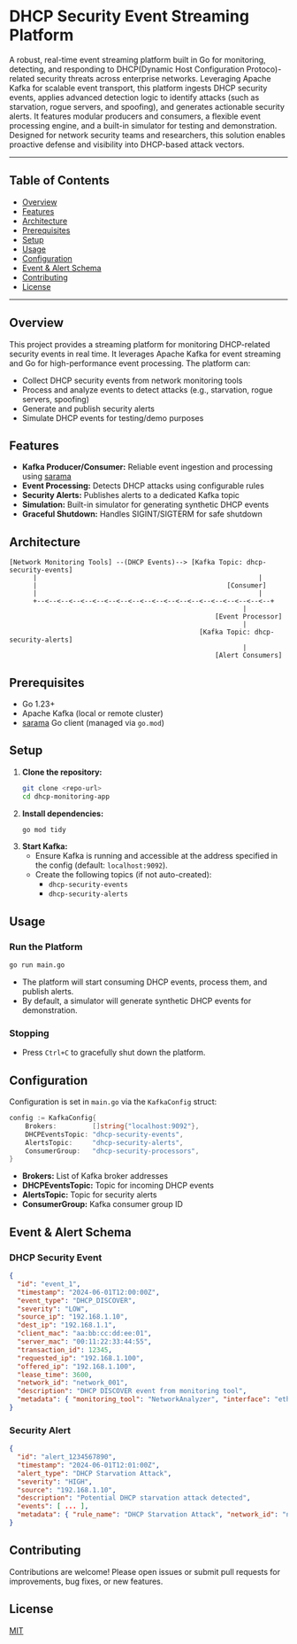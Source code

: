 # DHCP Security Event Streaming Platform

A robust, real-time event streaming platform built in Go for monitoring, detecting, and responding to DHCP(Dynamic Host Configuration Protoco)-related security threats across enterprise networks. Leveraging Apache Kafka for scalable event transport, this platform ingests DHCP security events, applies advanced detection logic to identify attacks (such as starvation, rogue servers, and spoofing), and generates actionable security alerts. It features modular producers and consumers, a flexible event processing engine, and a built-in simulator for testing and demonstration. Designed for network security teams and researchers, this solution enables proactive defense and visibility into DHCP-based attack vectors.

---

## Table of Contents
- [Overview](#overview)
- [Features](#features)
- [Architecture](#architecture)
- [Prerequisites](#prerequisites)
- [Setup](#setup)
- [Usage](#usage)
- [Configuration](#configuration)
- [Event & Alert Schema](#event--alert-schema)
- [Contributing](#contributing)
- [License](#license)

---

## Overview
This project provides a streaming platform for monitoring DHCP-related security events in real time. It leverages Apache Kafka for event streaming and Go for high-performance event processing. The platform can:
- Collect DHCP security events from network monitoring tools
- Process and analyze events to detect attacks (e.g., starvation, rogue servers, spoofing)
- Generate and publish security alerts
- Simulate DHCP events for testing/demo purposes

## Features
- **Kafka Producer/Consumer:** Reliable event ingestion and processing using [sarama](https://github.com/Shopify/sarama)
- **Event Processing:** Detects DHCP attacks using configurable rules
- **Security Alerts:** Publishes alerts to a dedicated Kafka topic
- **Simulation:** Built-in simulator for generating synthetic DHCP events
- **Graceful Shutdown:** Handles SIGINT/SIGTERM for safe shutdown

## Architecture
```
[Network Monitoring Tools] --(DHCP Events)--> [Kafka Topic: dhcp-security-events]
      |                                                        |
      |                                                [Consumer]
      |                                                        |
      +--<--<--<--<--<--<--<--<--<--<--<--<--<--<--<--<--<--<--<--+
                                                           |
                                                    [Event Processor]
                                                           |
                                                [Kafka Topic: dhcp-security-alerts]
                                                           |
                                                    [Alert Consumers]
```

## Prerequisites
- Go 1.23+
- Apache Kafka (local or remote cluster)
- [sarama](https://github.com/Shopify/sarama) Go client (managed via `go.mod`)

## Setup
1. **Clone the repository:**
   ```sh
   git clone <repo-url>
   cd dhcp-monitoring-app
   ```
2. **Install dependencies:**
   ```sh
   go mod tidy
   ```
3. **Start Kafka:**
   - Ensure Kafka is running and accessible at the address specified in the config (default: `localhost:9092`).
   - Create the following topics (if not auto-created):
     - `dhcp-security-events`
     - `dhcp-security-alerts`

## Usage
### Run the Platform
```sh
go run main.go
```
- The platform will start consuming DHCP events, process them, and publish alerts.
- By default, a simulator will generate synthetic DHCP events for demonstration.

### Stopping
- Press `Ctrl+C` to gracefully shut down the platform.

## Configuration
Configuration is set in `main.go` via the `KafkaConfig` struct:
```go
config := KafkaConfig{
    Brokers:         []string{"localhost:9092"},
    DHCPEventsTopic: "dhcp-security-events",
    AlertsTopic:     "dhcp-security-alerts",
    ConsumerGroup:   "dhcp-security-processors",
}
```
- **Brokers:** List of Kafka broker addresses
- **DHCPEventsTopic:** Topic for incoming DHCP events
- **AlertsTopic:** Topic for security alerts
- **ConsumerGroup:** Kafka consumer group ID

## Event & Alert Schema
### DHCP Security Event
```json
{
  "id": "event_1",
  "timestamp": "2024-06-01T12:00:00Z",
  "event_type": "DHCP_DISCOVER",
  "severity": "LOW",
  "source_ip": "192.168.1.10",
  "dest_ip": "192.168.1.1",
  "client_mac": "aa:bb:cc:dd:ee:01",
  "server_mac": "00:11:22:33:44:55",
  "transaction_id": 12345,
  "requested_ip": "192.168.1.100",
  "offered_ip": "192.168.1.100",
  "lease_time": 3600,
  "network_id": "network_001",
  "description": "DHCP DISCOVER event from monitoring tool",
  "metadata": { "monitoring_tool": "NetworkAnalyzer", "interface": "eth0", "vlan_id": 100 }
}
```

### Security Alert
```json
{
  "id": "alert_1234567890",
  "timestamp": "2024-06-01T12:01:00Z",
  "alert_type": "DHCP Starvation Attack",
  "severity": "HIGH",
  "source": "192.168.1.10",
  "description": "Potential DHCP starvation attack detected",
  "events": [ ... ],
  "metadata": { "rule_name": "DHCP Starvation Attack", "network_id": "network_001", "client_mac": "...", "server_mac": "..." }
}
```

## Contributing
Contributions are welcome! Please open issues or submit pull requests for improvements, bug fixes, or new features.

## License
[MIT](LICENSE)
